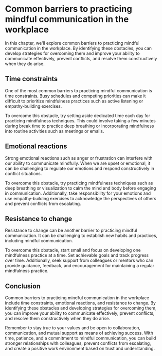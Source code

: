 Common barriers to practicing mindful communication in the workplace
==============================================================================================================================

In this chapter, we'll explore common barriers to practicing mindful communication in the workplace. By identifying these obstacles, you can develop strategies for overcoming them and improve your ability to communicate effectively, prevent conflicts, and resolve them constructively when they do arise.

Time constraints
----------------

One of the most common barriers to practicing mindful communication is time constraints. Busy schedules and competing priorities can make it difficult to prioritize mindfulness practices such as active listening or empathy-building exercises.

To overcome this obstacle, try setting aside dedicated time each day for practicing mindfulness techniques. This could involve taking a few minutes during break time to practice deep breathing or incorporating mindfulness into routine activities such as meetings or emails.

Emotional reactions
-------------------

Strong emotional reactions such as anger or frustration can interfere with our ability to communicate mindfully. When we are upset or emotional, it can be challenging to regulate our emotions and respond constructively in conflict situations.

To overcome this obstacle, try practicing mindfulness techniques such as deep breathing or visualization to calm the mind and body before engaging in communication. Additionally, take responsibility for your emotions and use empathy-building exercises to acknowledge the perspectives of others and prevent conflicts from escalating.

Resistance to change
--------------------

Resistance to change can be another barrier to practicing mindful communication. It can be challenging to establish new habits and practices, including mindful communication.

To overcome this obstacle, start small and focus on developing one mindfulness practice at a time. Set achievable goals and track progress over time. Additionally, seek support from colleagues or mentors who can provide guidance, feedback, and encouragement for maintaining a regular mindfulness practice.

Conclusion
----------

Common barriers to practicing mindful communication in the workplace include time constraints, emotional reactions, and resistance to change. By identifying these obstacles and developing strategies for overcoming them, you can improve your ability to communicate effectively, prevent conflicts, and resolve them constructively when they do arise.

Remember to stay true to your values and be open to collaboration, communication, and mutual support as means of achieving success. With time, patience, and a commitment to mindful communication, you can build stronger relationships with colleagues, prevent conflicts from escalating, and create a positive work environment based on trust and understanding.
